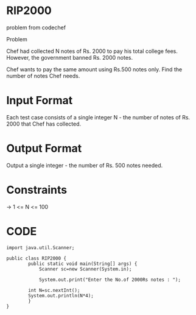 # RIP2000
problem from codechef

Problem

Chef had collected N notes of Rs. 2000 to pay his total college fees. However, the government banned Rs. 2000 notes.


Chef wants to pay the same amount using Rs.500 notes only. Find the number of notes Chef needs.

# Input Format

Each test case consists of a single integer N - the number of notes of Rs. 2000 that Chef has collected.

# Output Format

Output a single integer - the number of Rs. 500 notes needed.

# Constraints
-> 1 <= N <= 100

# CODE


   	import java.util.Scanner;

	public class RIP2000 {
    		public static void main(String[] args) {
        		Scanner sc=new Scanner(System.in);

        		System.out.print("Enter the No.of 2000Rs notes : ");
		
			int N=sc.nextInt();
			System.out.println(N*4);
    		}
	}
